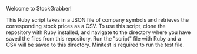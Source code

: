 Welcome to StockGrabber!

This Ruby script takes in a JSON file of company symbols and retrieves the corresponding stock prices as a CSV.
To use this script, clone the repository with Ruby installed, and navigate to the directory where you have saved the files from this repository. Run the "script" file with Ruby and a CSV will be saved to this directory.
Minitest is required to run the test file.